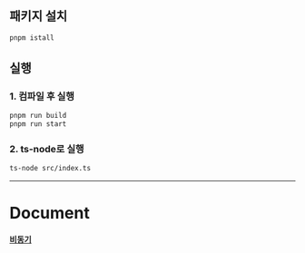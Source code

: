 ## 패키지 설치
```bash
pnpm istall
```
## 실행
### 1. 컴파일 후 실행
```bash
pnpm run build
pnpm run start
```

### 2. ts-node로 실행
```bash
ts-node src/index.ts
```
---

# Document
[**비동기**](https://github.com/jbeat30/js-ts-study/blob/main/documents/Asynchronous.md)
